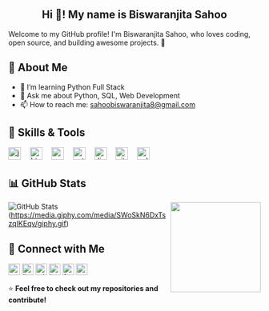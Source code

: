   <h2 align="center">Hi 👋! My name is Biswaranjita Sahoo</h2>


Welcome to my GitHub profile! I'm Biswaranjita Sahoo, who loves coding, open source, and building awesome projects. 🚀

## 🌱 About Me
- 🌱 I’m learning Python Full Stack
- 💬 Ask me about Python, SQL, Web Development
- 📫 How to reach me: sahoobiswaranjita8@gmail.com

## 🚀 Skills & Tools
<div align="left">
  <img src="https://cdn.jsdelivr.net/gh/devicons/devicon/icons/javascript/javascript-original.svg" height="25" alt="javascript logo"  />
  <img width="10" />
  <img src="https://cdn.jsdelivr.net/gh/devicons/devicon/icons/html5/html5-original.svg" height="25" alt="html5 logo"  />
  <img width="10" />
  <img src="https://cdn.jsdelivr.net/gh/devicons/devicon/icons/css3/css3-original.svg" height="25" alt="css3 logo"  />
  <img width="10" />
  <img src="https://cdn.jsdelivr.net/gh/devicons/devicon/icons/python/python-original.svg" height="25" alt="python logo"  />
  <img width="10" />
  <img src="https://cdn.jsdelivr.net/gh/devicons/devicon/icons/django/django-plain.svg" height="25" alt="django logo"  />
  <img width="10" />
  <img src="https://cdn.jsdelivr.net/gh/devicons/devicon/icons/github/github-original.svg" height="25" alt="github logo"  />
  <img width="10" />
  <img src="https://cdn.jsdelivr.net/gh/devicons/devicon/icons/sqlite/sqlite-original.svg" height="25" alt="sqlite logo"  />
</div>


## 📊 GitHub Stats
![GitHub Stats](https://github-readme-stats.vercel.app/api?username=Biswaranjita6935&show_icons=true&theme=radical)
<img align="right" height="180" src="https://tse4.mm.bing.net/th?id=OIP.Nga1KTLOm_RtxC4IBw8qWgHaHa&pid=Api&P=0&h=220"  />
(https://media.giphy.com/media/SWoSkN6DxTszqIKEqv/giphy.gif)

## 🔗 Connect with Me
<div align="left">
 <img src="https://img.shields.io/static/v1?message=Gmail&logo=gmail&label=&color=D14836&logoColor=white&labelColor=&style=plastic" height="23" alt="gmail logo"  />
  <img src="https://img.shields.io/static/v1?message=LinkedIn&logo=linkedin&label=&color=0077B5&logoColor=white&labelColor=&style=plastic" height="23" alt="linkedin logo"  />
  <img src="https://img.shields.io/static/v1?message=Telegram&logo=telegram&label=&color=2CA5E0&logoColor=white&labelColor=&style=plastic" height="23" alt="telegram logo"  />
  <img src="https://img.shields.io/static/v1?message=Instagram&logo=instagram&label=&color=E4405F&logoColor=white&labelColor=&style=plastic" height="23" alt="instagram logo"  />
  <img src="https://img.shields.io/static/v1?message=Facebook&logo=facebook&label=&color=1877F2&logoColor=white&labelColor=&style=plastic" height="23" alt="facebook logo"  />
<img src="https://img.shields.io/static/v1?message=Youtube&logo=youtube&label=&color=FF0000&logoColor=white&labelColor=&style=plastic" height="23" alt="youtube logo"  />
</div>



⭐️ **Feel free to check out my repositories and contribute!**


